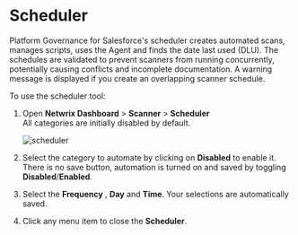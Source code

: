 # Scheduler

Platform Governance for Salesforce's scheduler creates automated scans, manages scripts, uses the
Agent and finds the date last used (DLU). The schedules are validated to prevent scanners from
running concurrently, potentially causing conflicts and incomplete documentation. A warning message
is displayed if you create an overlapping scanner schedule.

To use the scheduler tool:

1. Open **Netwrix Dashboard** > **Scanner** > **Scheduler**  
   All categories are initially disabled by default.

   ![scheduler](/img/product_docs/platgovsalesforce/clean_up/scheduler.webp)

2. Select the category to automate by clicking on **Disabled** to enable it. There is no save
   button, automation is turned on and saved by toggling **Disabled**/**Enabled**.
3. Select the **Frequency** , **Day** and **Time**. Your selections are automatically saved.
4. Click any menu item to close the **Scheduler**.
